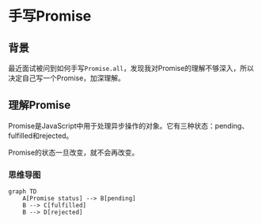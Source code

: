 # 手写Promise

## 背景
最近面试被问到如何手写`Promise.all`，发现我对Promise的理解不够深入，所以决定自己写一个Promise，加深理解。

## 理解Promise
Promise是JavaScript中用于处理异步操作的对象。它有三种状态：pending、fulfilled和rejected。

Promise的状态一旦改变，就不会再改变。

### 思维导图

```mermaid
graph TD
    A[Promise status] --> B[pending]
    B --> C[fulfilled]
    B --> D[rejected]
```
